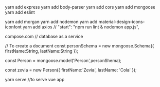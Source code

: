 yarn add express
yarn add body-parser
yarn add cors
yarn add mongoose
yarn add eslint

<!-- node ./node*modules/eslint/bin/eslint.js --init // configure eslint -->

yarn add morgan
yarn add nodemon
yarn add material-design-icons-iconfont
yarn add axios
// "start": "npm run lint & nodemon app.js",

<!-- // *node_modules/* to ignore node modules -->

compose.com // database as a service

// To create a document
const personSchema = new mongoose.Schema({
firstName:String,
lastName:String
});

const Person = mongoose.model('Person',personShema);

const zevia = new Person({
firstName:'Zevia',
lastName: 'Cola'
});

yarn serve //to serve vue app
